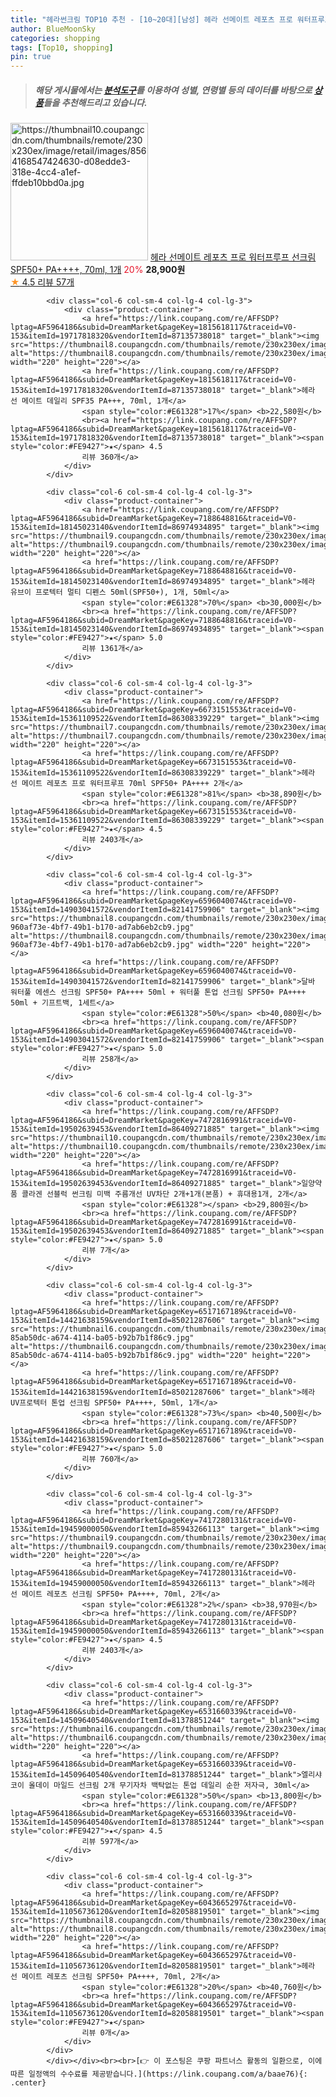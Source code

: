 ```yaml
---
title: "헤라썬크림 TOP10 추천 - [10~20대][남성] 헤라 선메이트 레포츠 프로 워터프루프 선크림 SPF50+ PA++++, 70ml, 1개"
author: BlueMoonSky
categories: shopping
tags: [Top10, shopping]
pin: true
---
```


> ##### 해당 게시물에서는 [**분석도구**](https://itemscout.io/)를 이용하여 **성별**, **연령별** 등의 데이터를 바탕으로 [**상품**](https://link.coupang.com/a/baae76)들을 추천해드리고 있습니다.
<div class="container"><div class="row">
            <div class="col-6 col-sm-4 col-lg-4 col-lg-3">
                <div class="product-container">
                    <a href="https://link.coupang.com/re/AFFSDP?lptag=AF5964186&subid=DreamMarket&pageKey=11745907&traceid=V0-153&itemId=50484195&vendorItemId=75193989498" target="_blank"><img src="https://thumbnail10.coupangcdn.com/thumbnails/remote/230x230ex/image/retail/images/8564168547424630-d08edde3-318e-4cc4-a1ef-ffdeb10bbd0a.jpg" alt="https://thumbnail10.coupangcdn.com/thumbnails/remote/230x230ex/image/retail/images/8564168547424630-d08edde3-318e-4cc4-a1ef-ffdeb10bbd0a.jpg" width="220" height="220"></a>
                    <a href="https://link.coupang.com/re/AFFSDP?lptag=AF5964186&subid=DreamMarket&pageKey=11745907&traceid=V0-153&itemId=50484195&vendorItemId=75193989498" target="_blank">헤라 선메이트 레포츠 프로 워터프루프 선크림 SPF50+ PA++++, 70ml, 1개</a>
                    <span style="color:#E61328">20%</span> <b>28,900원</b>
                    <br><a href="https://link.coupang.com/re/AFFSDP?lptag=AF5964186&subid=DreamMarket&pageKey=11745907&traceid=V0-153&itemId=50484195&vendorItemId=75193989498" target="_blank"><span style="color:#FE9427">★</span> 4.5
                    리뷰 57개</a>
                </div>
            </div>
            
            <div class="col-6 col-sm-4 col-lg-4 col-lg-3">
                <div class="product-container">
                    <a href="https://link.coupang.com/re/AFFSDP?lptag=AF5964186&subid=DreamMarket&pageKey=1815618117&traceid=V0-153&itemId=19717818320&vendorItemId=87135738018" target="_blank"><img src="https://thumbnail8.coupangcdn.com/thumbnails/remote/230x230ex/image/vendor_inventory/1825/0962c4d87db64d0ce7be98f31b86aacf6374ef998ddd648c8e18645644b2.png" alt="https://thumbnail8.coupangcdn.com/thumbnails/remote/230x230ex/image/vendor_inventory/1825/0962c4d87db64d0ce7be98f31b86aacf6374ef998ddd648c8e18645644b2.png" width="220" height="220"></a>
                    <a href="https://link.coupang.com/re/AFFSDP?lptag=AF5964186&subid=DreamMarket&pageKey=1815618117&traceid=V0-153&itemId=19717818320&vendorItemId=87135738018" target="_blank">헤라 선 메이트 데일리 SPF35 PA+++, 70ml, 1개</a>
                    <span style="color:#E61328">17%</span> <b>22,580원</b>
                    <br><a href="https://link.coupang.com/re/AFFSDP?lptag=AF5964186&subid=DreamMarket&pageKey=1815618117&traceid=V0-153&itemId=19717818320&vendorItemId=87135738018" target="_blank"><span style="color:#FE9427">★</span> 4.5
                    리뷰 360개</a>
                </div>
            </div>
            
            <div class="col-6 col-sm-4 col-lg-4 col-lg-3">
                <div class="product-container">
                    <a href="https://link.coupang.com/re/AFFSDP?lptag=AF5964186&subid=DreamMarket&pageKey=7188648816&traceid=V0-153&itemId=18145023140&vendorItemId=86974934895" target="_blank"><img src="https://thumbnail9.coupangcdn.com/thumbnails/remote/230x230ex/image/vendor_inventory/32da/fc06eedc0449f388789d7cb4139cb832ee962d9105a1b6faae638aa72a9a.jpg" alt="https://thumbnail9.coupangcdn.com/thumbnails/remote/230x230ex/image/vendor_inventory/32da/fc06eedc0449f388789d7cb4139cb832ee962d9105a1b6faae638aa72a9a.jpg" width="220" height="220"></a>
                    <a href="https://link.coupang.com/re/AFFSDP?lptag=AF5964186&subid=DreamMarket&pageKey=7188648816&traceid=V0-153&itemId=18145023140&vendorItemId=86974934895" target="_blank">헤라 유브이 프로텍터 멀티 디펜스 50ml(SPF50+), 1개, 50ml</a>
                    <span style="color:#E61328">70%</span> <b>30,000원</b>
                    <br><a href="https://link.coupang.com/re/AFFSDP?lptag=AF5964186&subid=DreamMarket&pageKey=7188648816&traceid=V0-153&itemId=18145023140&vendorItemId=86974934895" target="_blank"><span style="color:#FE9427">★</span> 5.0
                    리뷰 1361개</a>
                </div>
            </div>
            
            <div class="col-6 col-sm-4 col-lg-4 col-lg-3">
                <div class="product-container">
                    <a href="https://link.coupang.com/re/AFFSDP?lptag=AF5964186&subid=DreamMarket&pageKey=6673151553&traceid=V0-153&itemId=15361109522&vendorItemId=86308339229" target="_blank"><img src="https://thumbnail7.coupangcdn.com/thumbnails/remote/230x230ex/image/vendor_inventory/26de/85665168a22dd51d31f8a4b9f29c3bbcf583b14b69d5cb84daa67f54d5e1.jpg" alt="https://thumbnail7.coupangcdn.com/thumbnails/remote/230x230ex/image/vendor_inventory/26de/85665168a22dd51d31f8a4b9f29c3bbcf583b14b69d5cb84daa67f54d5e1.jpg" width="220" height="220"></a>
                    <a href="https://link.coupang.com/re/AFFSDP?lptag=AF5964186&subid=DreamMarket&pageKey=6673151553&traceid=V0-153&itemId=15361109522&vendorItemId=86308339229" target="_blank">헤라 선 메이트 레포츠 프로 워터프루프 70ml SPF50+ PA++++ 2개</a>
                    <span style="color:#E61328">81%</span> <b>38,890원</b>
                    <br><a href="https://link.coupang.com/re/AFFSDP?lptag=AF5964186&subid=DreamMarket&pageKey=6673151553&traceid=V0-153&itemId=15361109522&vendorItemId=86308339229" target="_blank"><span style="color:#FE9427">★</span> 4.5
                    리뷰 2403개</a>
                </div>
            </div>
            
            <div class="col-6 col-sm-4 col-lg-4 col-lg-3">
                <div class="product-container">
                    <a href="https://link.coupang.com/re/AFFSDP?lptag=AF5964186&subid=DreamMarket&pageKey=6596040074&traceid=V0-153&itemId=14903041572&vendorItemId=82141759906" target="_blank"><img src="https://thumbnail8.coupangcdn.com/thumbnails/remote/230x230ex/image/retail/images/1415007749680735-960af73e-4bf7-49b1-b170-ad7ab6eb2cb9.jpg" alt="https://thumbnail8.coupangcdn.com/thumbnails/remote/230x230ex/image/retail/images/1415007749680735-960af73e-4bf7-49b1-b170-ad7ab6eb2cb9.jpg" width="220" height="220"></a>
                    <a href="https://link.coupang.com/re/AFFSDP?lptag=AF5964186&subid=DreamMarket&pageKey=6596040074&traceid=V0-153&itemId=14903041572&vendorItemId=82141759906" target="_blank">달바 워터풀 에센스 선크림 SPF50+ PA++++ 50ml + 워터풀 톤업 선크림 SPF50+ PA++++ 50ml + 기프트백, 1세트</a>
                    <span style="color:#E61328">50%</span> <b>40,080원</b>
                    <br><a href="https://link.coupang.com/re/AFFSDP?lptag=AF5964186&subid=DreamMarket&pageKey=6596040074&traceid=V0-153&itemId=14903041572&vendorItemId=82141759906" target="_blank"><span style="color:#FE9427">★</span> 5.0
                    리뷰 258개</a>
                </div>
            </div>
            
            <div class="col-6 col-sm-4 col-lg-4 col-lg-3">
                <div class="product-container">
                    <a href="https://link.coupang.com/re/AFFSDP?lptag=AF5964186&subid=DreamMarket&pageKey=7472816991&traceid=V0-153&itemId=19502639453&vendorItemId=86409271885" target="_blank"><img src="https://thumbnail10.coupangcdn.com/thumbnails/remote/230x230ex/image/vendor_inventory/6847/031aa72eed8332725103b96ed9b151e2b948c8e770a4e1c80fd5d5000b07.jpg" alt="https://thumbnail10.coupangcdn.com/thumbnails/remote/230x230ex/image/vendor_inventory/6847/031aa72eed8332725103b96ed9b151e2b948c8e770a4e1c80fd5d5000b07.jpg" width="220" height="220"></a>
                    <a href="https://link.coupang.com/re/AFFSDP?lptag=AF5964186&subid=DreamMarket&pageKey=7472816991&traceid=V0-153&itemId=19502639453&vendorItemId=86409271885" target="_blank">일양약품 콜라겐 선블럭 썬크림 미백 주름개선 UV차단 2개+1개(본품) + 휴대용1개, 2개</a>
                    <span style="color:#E61328"></span> <b>29,800원</b>
                    <br><a href="https://link.coupang.com/re/AFFSDP?lptag=AF5964186&subid=DreamMarket&pageKey=7472816991&traceid=V0-153&itemId=19502639453&vendorItemId=86409271885" target="_blank"><span style="color:#FE9427">★</span> 5.0
                    리뷰 7개</a>
                </div>
            </div>
            
            <div class="col-6 col-sm-4 col-lg-4 col-lg-3">
                <div class="product-container">
                    <a href="https://link.coupang.com/re/AFFSDP?lptag=AF5964186&subid=DreamMarket&pageKey=6517167189&traceid=V0-153&itemId=14421638159&vendorItemId=85021287606" target="_blank"><img src="https://thumbnail6.coupangcdn.com/thumbnails/remote/230x230ex/image/retail/images/2700687796069040-85ab50dc-a674-4114-ba05-b92b7b1f86c9.jpg" alt="https://thumbnail6.coupangcdn.com/thumbnails/remote/230x230ex/image/retail/images/2700687796069040-85ab50dc-a674-4114-ba05-b92b7b1f86c9.jpg" width="220" height="220"></a>
                    <a href="https://link.coupang.com/re/AFFSDP?lptag=AF5964186&subid=DreamMarket&pageKey=6517167189&traceid=V0-153&itemId=14421638159&vendorItemId=85021287606" target="_blank">헤라 UV프로텍터 톤업 선크림 SPF50+ PA++++, 50ml, 1개</a>
                    <span style="color:#E61328">73%</span> <b>40,500원</b>
                    <br><a href="https://link.coupang.com/re/AFFSDP?lptag=AF5964186&subid=DreamMarket&pageKey=6517167189&traceid=V0-153&itemId=14421638159&vendorItemId=85021287606" target="_blank"><span style="color:#FE9427">★</span> 5.0
                    리뷰 760개</a>
                </div>
            </div>
            
            <div class="col-6 col-sm-4 col-lg-4 col-lg-3">
                <div class="product-container">
                    <a href="https://link.coupang.com/re/AFFSDP?lptag=AF5964186&subid=DreamMarket&pageKey=7417280131&traceid=V0-153&itemId=19459000050&vendorItemId=85943266113" target="_blank"><img src="https://thumbnail9.coupangcdn.com/thumbnails/remote/230x230ex/image/vendor_inventory/e2f4/356c5aeee825d6d32ed0f58a7e5ce93a9136953c4630ba8194da247ea373.png" alt="https://thumbnail9.coupangcdn.com/thumbnails/remote/230x230ex/image/vendor_inventory/e2f4/356c5aeee825d6d32ed0f58a7e5ce93a9136953c4630ba8194da247ea373.png" width="220" height="220"></a>
                    <a href="https://link.coupang.com/re/AFFSDP?lptag=AF5964186&subid=DreamMarket&pageKey=7417280131&traceid=V0-153&itemId=19459000050&vendorItemId=85943266113" target="_blank">헤라 선 메이트 레포츠 선크림 SPF50+ PA++++, 70ml, 2개</a>
                    <span style="color:#E61328">2%</span> <b>38,970원</b>
                    <br><a href="https://link.coupang.com/re/AFFSDP?lptag=AF5964186&subid=DreamMarket&pageKey=7417280131&traceid=V0-153&itemId=19459000050&vendorItemId=85943266113" target="_blank"><span style="color:#FE9427">★</span> 4.5
                    리뷰 2403개</a>
                </div>
            </div>
            
            <div class="col-6 col-sm-4 col-lg-4 col-lg-3">
                <div class="product-container">
                    <a href="https://link.coupang.com/re/AFFSDP?lptag=AF5964186&subid=DreamMarket&pageKey=6531660339&traceid=V0-153&itemId=14509640540&vendorItemId=81378851244" target="_blank"><img src="https://thumbnail6.coupangcdn.com/thumbnails/remote/230x230ex/image/vendor_inventory/073b/3668a6b8d96dfe2c8c1163f830e4737a2dca9bd330858942f07110f46adb.jpg" alt="https://thumbnail6.coupangcdn.com/thumbnails/remote/230x230ex/image/vendor_inventory/073b/3668a6b8d96dfe2c8c1163f830e4737a2dca9bd330858942f07110f46adb.jpg" width="220" height="220"></a>
                    <a href="https://link.coupang.com/re/AFFSDP?lptag=AF5964186&subid=DreamMarket&pageKey=6531660339&traceid=V0-153&itemId=14509640540&vendorItemId=81378851244" target="_blank">엘리샤코이 올데이 마일드 선크림 2개 무기자차 백탁없는 톤업 데일리 순한 저자극, 30ml</a>
                    <span style="color:#E61328">50%</span> <b>13,800원</b>
                    <br><a href="https://link.coupang.com/re/AFFSDP?lptag=AF5964186&subid=DreamMarket&pageKey=6531660339&traceid=V0-153&itemId=14509640540&vendorItemId=81378851244" target="_blank"><span style="color:#FE9427">★</span> 4.5
                    리뷰 597개</a>
                </div>
            </div>
            
            <div class="col-6 col-sm-4 col-lg-4 col-lg-3">
                <div class="product-container">
                    <a href="https://link.coupang.com/re/AFFSDP?lptag=AF5964186&subid=DreamMarket&pageKey=6043665297&traceid=V0-153&itemId=11056736120&vendorItemId=82058819501" target="_blank"><img src="https://thumbnail8.coupangcdn.com/thumbnails/remote/230x230ex/image/vendor_inventory/873d/b4345d9ee2b9efbf7e299bd0d888d9531a6b42a6aeae0a9a0d3aad02c6ee.png" alt="https://thumbnail8.coupangcdn.com/thumbnails/remote/230x230ex/image/vendor_inventory/873d/b4345d9ee2b9efbf7e299bd0d888d9531a6b42a6aeae0a9a0d3aad02c6ee.png" width="220" height="220"></a>
                    <a href="https://link.coupang.com/re/AFFSDP?lptag=AF5964186&subid=DreamMarket&pageKey=6043665297&traceid=V0-153&itemId=11056736120&vendorItemId=82058819501" target="_blank">헤라 선 메이트 레포츠 선크림 SPF50+ PA++++, 70ml, 2개</a>
                    <span style="color:#E61328">20%</span> <b>40,760원</b>
                    <br><a href="https://link.coupang.com/re/AFFSDP?lptag=AF5964186&subid=DreamMarket&pageKey=6043665297&traceid=V0-153&itemId=11056736120&vendorItemId=82058819501" target="_blank"><span style="color:#FE9427">★</span> 
                    리뷰 0개</a>
                </div>
            </div>
            </div></div><br><br>[👉 이 포스팅은 쿠팡 파트너스 활동의 일환으로, 이에 따른 일정액의 수수료를 제공받습니다.](https://link.coupang.com/a/baae76){: .center}